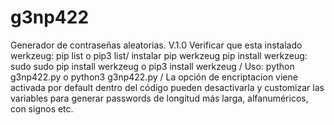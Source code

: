 # g3np422
Generador de contraseñas aleatorias.
V.1.0
Verificar que esta instalado   werkzeug: pip list o pip3 list/
instalar pip werkzeug pip install werkzeug: sudo sudo pip install werkzeug o pip3 install werkzeug /
Uso: python g3np422.py  o python3 g3np422.py /
La opción de encriptacion viene activada por default dentro del código pueden desactivarla y customizar las variables para generar passwords de longitud más larga, alfanuméricos, con signos  etc.
